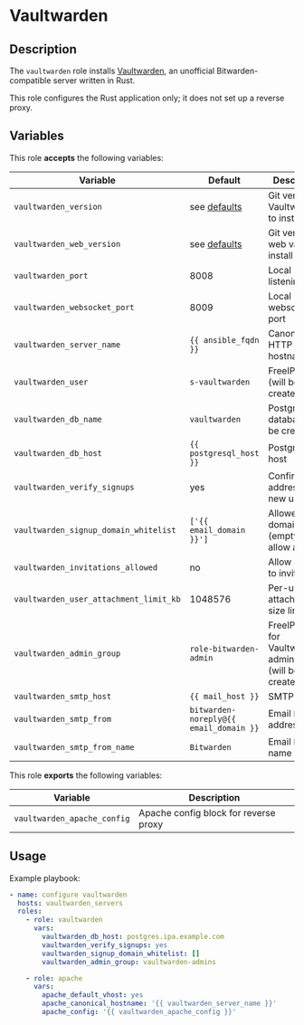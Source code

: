 Vaultwarden
===========

Description
-----------

The `vaultwarden` role installs [Vaultwarden](https://github.com/dani-garcia/vaultwarden),
an unofficial Bitwarden-compatible server written in Rust.

This role configures the Rust application only; it does not set up a reverse
proxy.

Variables
---------

This role **accepts** the following variables:

Variable                               | Default                                | Description
---------------------------------------|----------------------------------------|------------
`vaultwarden_version`                  | see [defaults](defaults/vars.yml)      | Git version of Vaultwarden to install
`vaultwarden_web_version`              | see [defaults](defaults/vars.yml)      | Git version of web vault to install
`vaultwarden_port`                     | 8008                                   | Local listening port
`vaultwarden_websocket_port`           | 8009                                   | Local websocket port
`vaultwarden_server_name`              | `{{ ansible_fqdn }}`                   | Canonical HTTP hostname
`vaultwarden_user`                     | `s-vaultwarden`                        | FreeIPA user (will be created)
`vaultwarden_db_name`                  |  `vaultwarden`                         | PostgreSQL database (will be created)
`vaultwarden_db_host`                  | `{{ postgresql_host }}`                | PostgreSQL host
`vaultwarden_verify_signups`           | yes                                    | Confirm email address of new users
`vaultwarden_signup_domain_whitelist`  | `['{{ email_domain }}']`               | Allowed email domains (empty list to allow all)
`vaultwarden_invitations_allowed`      | no                                     | Allow admins to invite users
`vaultwarden_user_attachment_limit_kb` | 1048576                                | Per-user attachment size limit (KB)
`vaultwarden_admin_group`              | `role-bitwarden-admin`                 | FreeIPA group for Vaultwarden administrators (will be created)
`vaultwarden_smtp_host`                | `{{ mail_host }}`                      | SMTP host
`vaultwarden_smtp_from`                | `bitwarden-noreply@{{ email_domain }}` | Email `From:` address
`vaultwarden_smtp_from_name`           | `Bitwarden`                            | Email `From:` name

This role **exports** the following variables:

Variable                    | Description
----------------------------|------------
`vaultwarden_apache_config` | Apache config block for reverse proxy

Usage
-----

Example playbook:

````yaml
- name: configure vaultwarden
  hosts: vaultwarden_servers
  roles:
    - role: vaultwarden
      vars:
        vaultwarden_db_host: postgres.ipa.example.com
        vaultwarden_verify_signups: yes
        vaultwarden_signup_domain_whitelist: []
        vaultwarden_admin_group: vaultwarden-admins

    - role: apache
      vars:
        apache_default_vhost: yes
        apache_canonical_hostname: '{{ vaultwarden_server_name }}'
        apache_config: '{{ vaultwarden_apache_config }}'
````
